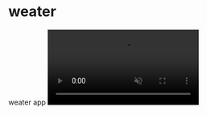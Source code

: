 # weater
weater app
<video  autoplay="autoplay" muted="muted" loop="loop" src="https://user-images.githubusercontent.com/87754223/175223665-0866a865-5630-4ce3-adf5-01e3a712dd78.mp4" >
</video>
